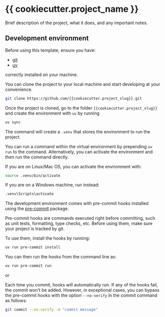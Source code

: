 # {{ cookiecutter.project_name }}

Brief description of the project, what it does, and any important notes.

## Development environment

Before using this template,
ensure you have:

- [git](https://git-scm.com/book/en/v2/Getting-Started-Installing-Git)
- [uv](https://docs.astral.sh/uv/getting-started/installation/)

correctly installed on your machine.

You can clone the project to your local machine and start developing at your convenience.
```bash
git clone https://github.com/{{cookiecutter.project_slug}}.git
```

Once the project is cloned, go to the folder `{{cookiecutter.project_slug}}` and create the environment with `uv` by running
```bash
uv sync
```
The command will create a `.venv` that stores the environment to run the project.

You can run a command within the virtual environment by prepending `uv run` to the command.
Alternatively, you can activate the environment and then run the command directly.

If you are on Linux/Mac OS, you can activate the environment with:
```bash
source .venv/bin/activate
```
If you are on a Windows machine, run instead:
```cmd
.venv\Scripts\activate
```


The development environment comes with pre-commit hooks installed using the [pre-commit](https://pre-commit.com/) package.

Pre-commit hooks are commands executed right before committing, such as unit tests, formatting, type checks, etc.
Before using them, make sure your project is tracked by git.

To use them, install the hooks by running:
```bash
uv run pre-commit install
```

You can then run the hooks from the command line as:
```bash
uv run pre-commit run
```
or

Each time you commit, hooks will automatically run.
If any of the hooks fail, the commit won't be added.
However, in exceptional cases, you can bypass the pre-commit hooks
with the option `--no-verify` in the commit command as follows:

```bash
git commit --no-verify -m "commit message"
```
